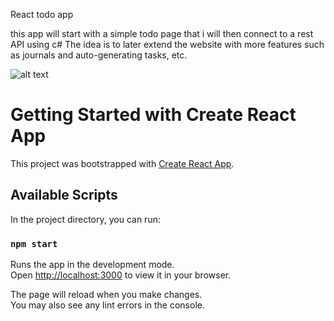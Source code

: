 


React todo app

this app will start with a simple todo page that i will then connect to a rest API using c# 
The idea is to later extend the website with more features such as journals and auto-generating tasks, etc.


![alt text]()































# Getting Started with Create React App

This project was bootstrapped with [Create React App](https://github.com/facebook/create-react-app).

## Available Scripts

In the project directory, you can run:

### `npm start`

Runs the app in the development mode.\
Open [http://localhost:3000](http://localhost:3000) to view it in your browser.

The page will reload when you make changes.\
You may also see any lint errors in the console.

